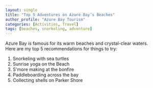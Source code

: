 ```yaml
---
layout: single
title: "Top 5 Adventures on Azure Bay’s Beaches"
author_profile: "Azure Bay Tourism"
categories: [Activities, Travel]
tags: [beaches, snorkeling, adventure]
---
```

Azure Bay is famous for its warm beaches and crystal-clear waters.  
Here are my top 5 recommendations for things to try:  
1. Snorkeling with sea turtles  
2. Sunrise yoga on the Beach  
3. S'more making at the bonfire
4. Paddleboarding across the bay  
5. Collecting shells on Parker Shore  